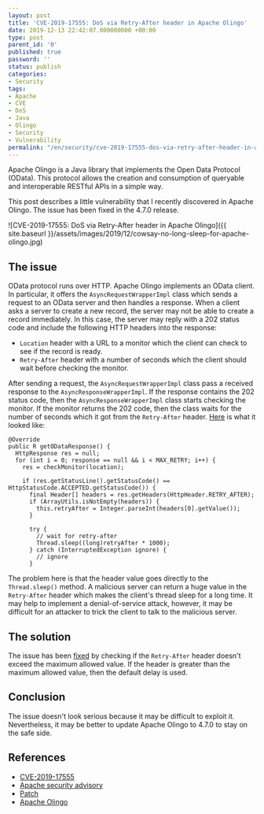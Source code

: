 ```yaml
---
layout: post
title: 'CVE-2019-17555: DoS via Retry-After header in Apache Olingo'
date: 2019-12-13 22:42:07.000000000 +00:00
type: post
parent_id: '0'
published: true
password: ''
status: publish
categories:
- Security
tags:
- Apache
- CVE
- DoS
- Java
- Olingo
- Security
- Vulnerability
permalink: "/en/security/cve-2019-17555-dos-via-retry-after-header-in-apache-olingo.html"
---
```

Apache Olingo is a Java library that implements the Open Data Protocol (OData). This protocol allows the creation and consumption of queryable and interoperable RESTful APIs in a simple way.

This post describes a little vulnerability that I recently discovered in Apache Olingo. The issue has been fixed in the 4.7.0 release.

![CVE-2019-17555: DoS via Retry-After header in Apache Olingo]({{ site.baseurl }}/assets/images/2019/12/cowsay-no-long-sleep-for-apache-olingo.jpg)

  
  


## The issue

OData protocol runs over HTTP. Apache Olingo implements an OData client. In particular, it offers the `AsyncRequestWrapperImpl` class which sends a request to an OData server and then handles a response. When a client asks a server to create a new record, the server may not be able to create a record immediately. In this case, the server may reply with a 202 status code and include the following HTTP headers into the response:

- `Location` header with a URL to a monitor which the client can check to see if the record is ready.
- `Retry-After` header with a number of seconds which the client should wait before checking the monitor.

After sending a request, the `AsyncRequestWrapperImpl` class pass a received response to the `AsyncResponseWrapperImpl`. If the response contains the 202 status code, then the `AsyncResponseWrapperImpl` class starts checking the monitor. If the monitor returns the 202 code, then the class waits for the number of seconds which it got from the `Retry-After` header. [Here](https://github.com/apache/olingo-odata4/blob/4.6.0/lib/client-core/src/main/java/org/apache/olingo/client/core/communication/request/AsyncRequestWrapperImpl.java) is what it looked like:

```
@Override
public R getODataResponse() {
  HttpResponse res = null;
  for (int i = 0; response == null && i < MAX_RETRY; i++) {
    res = checkMonitor(location);

    if (res.getStatusLine().getStatusCode() == HttpStatusCode.ACCEPTED.getStatusCode()) {
      final Header[] headers = res.getHeaders(HttpHeader.RETRY_AFTER);
      if (ArrayUtils.isNotEmpty(headers)) {
        this.retryAfter = Integer.parseInt(headers[0].getValue());
      }

      try {
        // wait for retry-after
        Thread.sleep((long)retryAfter * 1000);
      } catch (InterruptedException ignore) {
        // ignore
      }
```

The problem here is that the header value goes directly to the `Thread.sleep()` method. A malicious server can return a huge value in the `Retry-After` header which makes the client's thread sleep for a long time. It may help to implement a denial-of-service attack, however, it may be difficult for an attacker to trick the client to talk to the malicious server.

## The solution

The issue has been [fixed](https://github.com/apache/olingo-odata4/pull/61/files) by checking if the `Retry-After` header doesn't exceed the maximum allowed value. If the header is greater than the maximum allowed value, then the default delay is used.

## Conclusion

The issue doesn't look serious because it may be difficult to exploit it. Nevertheless, it may be better to update Apache Olingo to 4.7.0 to stay on the safe side.

## References

- [CVE-2019-17555](https://nvd.nist.gov/vuln/detail/CVE-2019-17555)
- [Apache security advisory](https://mail-archives.apache.org/mod_mbox/olingo-user/201912.mbox/%3CCAGSZ4d65UmudJ_MQkFXEv9YY_wwZbRA3sgtNDzMoLM51Qh%3DRCA%40mail.gmail.com%3E)
- [Patch](https://github.com/apache/olingo-odata4/pull/61)
- [Apache Olingo](https://olingo.apache.org/)



